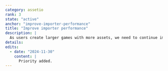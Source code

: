 ```yaml
---
category: assetio
rank: 3
state: "active"
anchor: "improve-importer-performance"
title: "Improve importer performance"
description: |
  As users create larger games with more assets, we need to continue improving the performance of our importer to ensure that users spend as little time waiting for import as possible.
details:
edits:
  - date: "2024-11-30"
    content: |
      Priority added.
---
```

